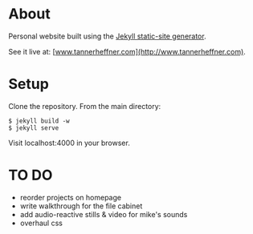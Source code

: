# About
Personal website built using the [Jekyll static-site generator](http://jekyllrb.com).

See it live at: [www.tannerheffner.com](http://www.tannerheffner.com).

# Setup
Clone the repository.
From the main directory:


    $ jekyll build -w
    $ jekyll serve

Visit localhost:4000 in your browser.

# TO DO
- reorder projects on homepage 
- write walkthrough for the file cabinet
- add audio-reactive stills & video for mike's sounds
- overhaul css
